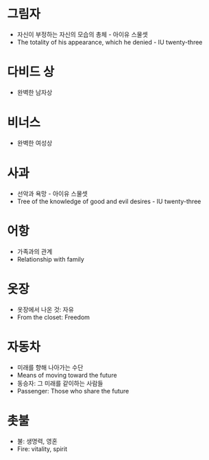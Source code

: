 # 그림자
* 자신이 부정하는 자신의 모습의 총체 - 아이유 스물셋
* The totality of his appearance, which he denied - IU twenty-three

# 다비드 상
* 완벽한 남자상

# 비너스
* 완벽한 여성상

# 사과
* 선악과 욕망 - 아이유 스물셋
* Tree of the knowledge of good and evil desires - IU twenty-three

# 어항
* 가족과의 관계
* Relationship with family

# 옷장
* 옷장에서 나온 것: 자유
* From the closet: Freedom

# 자동차
* 미래를 향해 나아가는 수단
* Means of moving toward the future
* 동승자: 그 미래를 같이하는 사람들
* Passenger: Those who share the future

# 촛불
* 불: 생명력, 영혼
* Fire: vitality, spirit